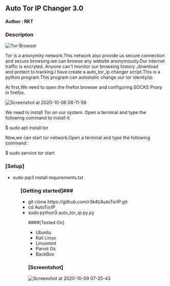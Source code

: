 <h2>Auto Tor IP Changer 3.0 </h2>

<h4>Author : RKT</h4>

### Descripton ###

![Tor-Browser](https://user-images.githubusercontent.com/69615463/95543267-ad1ecd00-0a15-11eb-8a5a-4ead24e94cfc.png)


Tor is a anonymity network.This network  also provide us secure connection and secure browsing.we can  browse any website anonymously.Our internet traffic is encryted. Anyone can't monitor our browsing history ,download and protect to tracking.I have create a auto_tor_ip changer script.This is a python program.This program can automatic change our tor idenity/ip.


At first,We need to open the firefox browser and configuring SOCKS Proxy in firefox.

![Screenshot at 2020-10-06 08-11-58](https://user-images.githubusercontent.com/69615463/95177022-49a95b00-07db-11eb-9313-4aa585f843ed.png)


We need to install Tor on our system. Open a terminal and type the following command to install it: 

$ sudo apt install tor

Now,we can start tor network.Open a terminal and type the following command :

$ sudo service tor start

### [Setup] ###

<ul>
<li>sudo pip3 install requirements.txt</li>
<ul> 

### [Getting started]###

<ul>
<li>git clone https://github.com/r3k4t/AutoTorIP.git</li>
<li>cd AutoTorIP</li>
<li>sudo python3 auto_tor_ip.py.py</li>

####[Tested On]

<ul>
<li>Ubuntu</li>
<li>Kali Linux</li>
<li>Linuxmint</li>
<li>Parrot Os</li>
<li>BackBox</li>
</ul>

### [Screentshot]

![Screenshot at 2020-10-09 07-25-43](https://user-images.githubusercontent.com/69615463/95543296-c293f700-0a15-11eb-93ea-5589b8c1ea0e.png)
